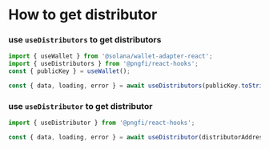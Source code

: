 # How to get distributor

### use `useDistributors` to get distributors

```ts
import { useWallet } from '@solana/wallet-adapter-react';
import { useDistributors } from '@pngfi/react-hooks';
const { publicKey } = useWallet();

const { data, loading, error } = await useDistributors(publicKey.toString());
```

### use `useDistributor` to get distributor

```ts
import { useDistributor } from '@pngfi/react-hooks';

const { data, loading, error } = await useDistributor(distributorAddress);
```